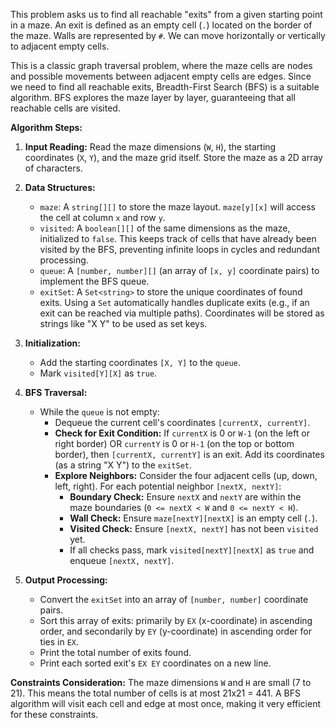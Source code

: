 This problem asks us to find all reachable "exits" from a given starting point in a maze. An exit is defined as an empty cell (`.`) located on the border of the maze. Walls are represented by `#`. We can move horizontally or vertically to adjacent empty cells.

This is a classic graph traversal problem, where the maze cells are nodes and possible movements between adjacent empty cells are edges. Since we need to find all reachable exits, Breadth-First Search (BFS) is a suitable algorithm. BFS explores the maze layer by layer, guaranteeing that all reachable cells are visited.

**Algorithm Steps:**

1.  **Input Reading:** Read the maze dimensions (`W`, `H`), the starting coordinates (`X`, `Y`), and the maze grid itself. Store the maze as a 2D array of characters.

2.  **Data Structures:**
    *   `maze`: A `string[][]` to store the maze layout. `maze[y][x]` will access the cell at column `x` and row `y`.
    *   `visited`: A `boolean[][]` of the same dimensions as the maze, initialized to `false`. This keeps track of cells that have already been visited by the BFS, preventing infinite loops in cycles and redundant processing.
    *   `queue`: A `[number, number][]` (an array of `[x, y]` coordinate pairs) to implement the BFS queue.
    *   `exitSet`: A `Set<string>` to store the unique coordinates of found exits. Using a `Set` automatically handles duplicate exits (e.g., if an exit can be reached via multiple paths). Coordinates will be stored as strings like "X Y" to be used as set keys.

3.  **Initialization:**
    *   Add the starting coordinates `[X, Y]` to the `queue`.
    *   Mark `visited[Y][X]` as `true`.

4.  **BFS Traversal:**
    *   While the `queue` is not empty:
        *   Dequeue the current cell's coordinates `[currentX, currentY]`.
        *   **Check for Exit Condition:** If `currentX` is 0 or `W-1` (on the left or right border) OR `currentY` is 0 or `H-1` (on the top or bottom border), then `[currentX, currentY]` is an exit. Add its coordinates (as a string "X Y") to the `exitSet`.
        *   **Explore Neighbors:** Consider the four adjacent cells (up, down, left, right). For each potential neighbor `[nextX, nextY]`:
            *   **Boundary Check:** Ensure `nextX` and `nextY` are within the maze boundaries (`0 <= nextX < W` and `0 <= nextY < H`).
            *   **Wall Check:** Ensure `maze[nextY][nextX]` is an empty cell (`.`).
            *   **Visited Check:** Ensure `[nextX, nextY]` has not been `visited` yet.
            *   If all checks pass, mark `visited[nextY][nextX]` as `true` and enqueue `[nextX, nextY]`.

5.  **Output Processing:**
    *   Convert the `exitSet` into an array of `[number, number]` coordinate pairs.
    *   Sort this array of exits: primarily by `EX` (x-coordinate) in ascending order, and secondarily by `EY` (y-coordinate) in ascending order for ties in `EX`.
    *   Print the total number of exits found.
    *   Print each sorted exit's `EX EY` coordinates on a new line.

**Constraints Consideration:**
The maze dimensions `W` and `H` are small (7 to 21). This means the total number of cells is at most 21x21 = 441. A BFS algorithm will visit each cell and edge at most once, making it very efficient for these constraints.
